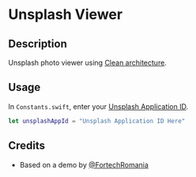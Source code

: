 # Unsplash Viewer

## Description

Unsplash photo viewer using [Clean architecture](https://8thlight.com/blog/uncle-bob/2012/08/13/the-clean-architecture.html).

## Usage

In `Constants.swift`, enter your [Unsplash Application ID](https://unsplash.com/oauth/applications).

```Swift
let unsplashAppId = "Unsplash Application ID Here"
```

## Credits

* Based on a demo by [@FortechRomania](https://github.com/FortechRomania)